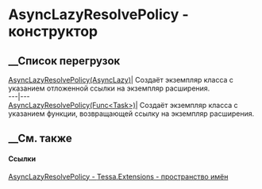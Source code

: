 # AsyncLazyResolvePolicy - конструктор
##  __Список перегрузок
[AsyncLazyResolvePolicy(AsyncLazy<IExtension>)](M_Tessa_Extensions_AsyncLazyResolvePolicy__ctor_1.htm)|
Создаёт экземпляр класса с указанием отложенной ссылки на экземпляр
расширения.  
---|---  
[AsyncLazyResolvePolicy(Func<Task<IExtension>>)](M_Tessa_Extensions_AsyncLazyResolvePolicy__ctor.htm)|
Создаёт экземпляр класса с указанием функции, возвращающей ссылку на экземпляр
расширения.  
## __См. также
#### Ссылки
[AsyncLazyResolvePolicy - ](T_Tessa_Extensions_AsyncLazyResolvePolicy.htm)
[Tessa.Extensions - пространство имён](N_Tessa_Extensions.htm)
